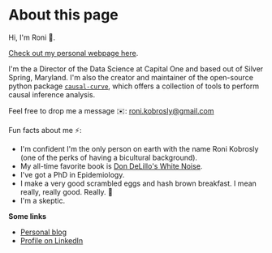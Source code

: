 About this page
======================================

Hi, I'm Roni 👋. 

[Check out my personal webpage here](https://ronikobrosly.github.io).

I'm the a Director of the Data Science at Capital One and based out of Silver Spring, Maryland. I'm also the creator and maintainer of the open-source python package [`causal-curve`](https://github.com/ronikobrosly/causal-curve), which offers a collection of tools to perform causal inference analysis.

Feel free to drop me a message ✉️: [roni.kobrosly@gmail.com](mailto:roni.kobrosly@gmail.com)

Fun facts about me ⚡️: 
* I'm confident I'm the only person on earth with the name Roni Kobrosly (one of the perks of having a bicultural background). 
* My all-time favorite book is [Don DeLillo's White Noise](https://en.wikipedia.org/wiki/White_Noise_(novel)).
* I've got a PhD in Epidemiology.
* I make a very good scrambled eggs and hash brown breakfast. I mean really, really good. Really. 🍳
* I'm a skeptic. 

**Some links**

* [Personal blog](https://ronikobrosly.github.io/)
* [Profile on LinkedIn](https://www.linkedin.com/in/ronikobrosly/)

